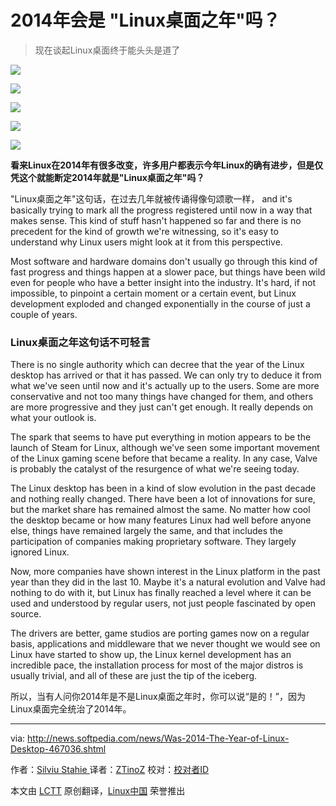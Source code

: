 2014年会是 "Linux桌面之年"吗？
================================================================================
> 现在谈起Linux桌面终于能头头是道了

![](http://i1-news.softpedia-static.com/images/news2/Was-2014-The-Year-of-Linux-Desktop-467036-2.jpg)

![](http://i1-news.softpedia-static.com/images/news2/Was-2014-The-Year-of-Linux-Desktop-467036-3.jpg)

![](http://i1-news.softpedia-static.com/images/news2/Was-2014-The-Year-of-Linux-Desktop-467036-4.jpg)

![](http://i1-news.softpedia-static.com/images/news2/Was-2014-The-Year-of-Linux-Desktop-467036-5.jpg)

![](http://i1-news.softpedia-static.com/images/news2/Was-2014-The-Year-of-Linux-Desktop-467036-6.jpg)

**看来Linux在2014年有很多改变，许多用户都表示今年Linux的确有进步，但是仅凭这个就能断定2014年就是"Linux桌面之年"吗？**

"Linux桌面之年"这句话，在过去几年就被传诵得像句颂歌一样， and it's basically trying to mark all the progress registered until now in a way that makes sense. This kind of stuff hasn't happened so far and there is no precedent for the kind of growth we're witnessing, so it's easy to understand why Linux users might look at it from this perspective.

Most software and hardware domains don't usually go through this kind of fast progress and things happen at a slower pace, but things have been wild even for people who have a better insight into the industry. It's hard, if not impossible, to pinpoint a certain moment or a certain event, but Linux development exploded and changed exponentially in the course of just a couple of years.

### Linux桌面之年这句话不可轻言 ###

There is no single authority which can decree that the year of the Linux desktop has arrived or that it has passed. We can only try to deduce it from what we've seen until now and it's actually up to the users. Some are more conservative and not too many things have changed for them, and others are more progressive and they just can't get enough. It really depends on what your outlook is.

The spark that seems to have put everything in motion appears to be the launch of Steam for Linux, although we've seen some important movement of the Linux gaming scene before that became a reality. In any case, Valve is probably the catalyst of the resurgence of what we're seeing today.

The Linux desktop has been in a kind of slow evolution in the past decade and nothing really changed. There have been a lot of innovations for sure, but the market share has remained almost the same. No matter how cool the desktop became or how many features Linux had well before anyone else, things have remained largely the same, and that includes the participation of companies making proprietary software. They largely ignored Linux.

Now, more companies have shown interest in the Linux platform in the past year than they did in the last 10. Maybe it's a natural evolution and Valve had nothing to do with it, but Linux has finally reached a level where it can be used and understood by regular users, not just people fascinated by open source.

The drivers are better, game studios are porting games now on a regular basis, applications and middleware that we never thought we would see on Linux have started to show up, the Linux kernel development has an incredible pace, the installation process for most of the major distros is usually trivial, and all of these are just the tip of the iceberg.

所以，当有人问你2014年是不是Linux桌面之年时，你可以说“是的！”，因为Linux桌面完全统治了2014年。 

--------------------------------------------------------------------------------

via: http://news.softpedia.com/news/Was-2014-The-Year-of-Linux-Desktop-467036.shtml

作者：[Silviu Stahie ][a]
译者：[ZTinoZ](https://github.com/ZTinoZ)
校对：[校对者ID](https://github.com/校对者ID)

本文由 [LCTT](https://github.com/LCTT/TranslateProject) 原创翻译，[Linux中国](http://linux.cn/) 荣誉推出

[a]:http://news.softpedia.com/editors/browse/silviu-stahie
